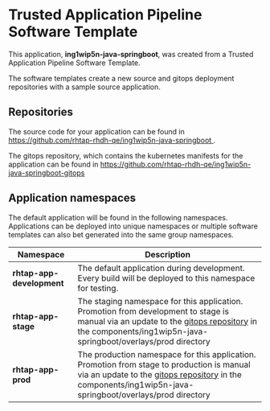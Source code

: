 # Trusted Application Pipeline Software Template

This application, **ing1wip5n-java-springboot**, was created from a Trusted Application Pipeline Software Template.

The software templates create a new source and gitops deployment repositories with a sample source application. 

## Repositories

The source code for your application can be found in [https://github.com/rhtap-rhdh-qe/ing1wip5n-java-springboot ](https://github.com/rhtap-rhdh-qe/ing1wip5n-java-springboot ).
 
The gitops repository, which contains the kubernetes manifests for the application can be found in 
[https://github.com/rhtap-rhdh-qe/ing1wip5n-java-springboot-gitops ](https://github.com/rhtap-rhdh-qe/ing1wip5n-java-springboot-gitops ) 

## Application namespaces 

The default application will be found in the following namespaces. Applications can be deployed into unique namespaces or multiple software templates can also bet generated into the same group namespaces.  

|  Namespace   |  Description   |  
| -------- | -------- |   
| **rhtap-app-development** | The default application during development. Every build will be deployed to this namespace for testing. | 
| **rhtap-app-stage** | The staging namespace for this application. Promotion from development to stage is manual via an update to the [gitops repository](https://github.com/rhtap-rhdh-qe/ing1wip5n-java-springboot-gitops ) in the components/ing1wip5n-java-springboot/overlays/prod directory |  
| **rhtap-app-prod** | The production namespace for this application. Promotion from stage to production is manual via an update to the [gitops repository](https://github.com/rhtap-rhdh-qe/ing1wip5n-java-springboot-gitops ) in the components/ing1wip5n-java-springboot/overlays/prod directory | 